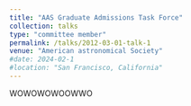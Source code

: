 ```yaml
---
title: "AAS Graduate Admissions Task Force"
collection: talks
type: "committee member"
permalink: /talks/2012-03-01-talk-1
venue: "American astronomical Society"
#date: 2024-02-1
#location: "San Francisco, California"
---
```


WOWOWOWOOWWO